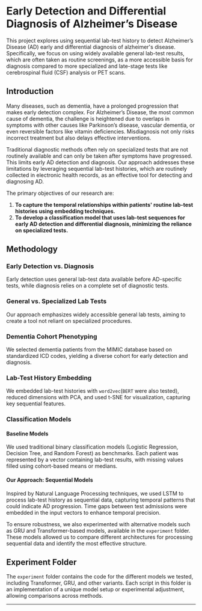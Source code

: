 # Early Detection and Differential Diagnosis of Alzheimer’s Disease

This project explores using sequential lab-test history to detect Alzheimer’s Disease (AD) early and differential diagnosis of alzheimer's disease. Specifically, we focus on using widely available general lab-test results, which are often taken as routine screenings, as a more accessible basis for diagnosis compared to more specialized and late-stage tests like cerebrospinal fluid (CSF) analysis or PET scans.


## Introduction
Many diseases, such as dementia, have a prolonged progression that makes early detection complex. For Alzheimer’s Disease, the most common cause of dementia, the challenge is heightened due to overlaps in symptoms with other causes like Parkinson’s disease, vascular dementia, or even reversible factors like vitamin deficiencies. Misdiagnosis not only risks incorrect treatment but also delays effective interventions.

Traditional diagnostic methods often rely on specialized tests that are not routinely available and can only be taken after symptoms have progressed. This limits early AD detection and diagnosis. Our approach addresses these limitations by leveraging sequential lab-test histories, which are routinely collected in electronic health records, as an effective tool for detecting and diagnosing AD. 

The primary objectives of our research are:
1. **To capture the temporal relationships within patients' routine lab-test histories using embedding techniques.**
2. **To develop a classification model that uses lab-test sequences for early AD detection and differential diagnosis, minimizing the reliance on specialized tests.**

## Methodology
### Early Detection vs. Diagnosis
Early detection uses general lab-test data available before AD-specific tests, while diagnosis relies on a complete set of diagnostic tests.

### General vs. Specialized Lab Tests
Our approach emphasizes widely accessible general lab tests, aiming to create a tool not reliant on specialized procedures.

### Dementia Cohort Phenotyping
We selected dementia patients from the MIMIC database based on standardized ICD codes, yielding a diverse cohort for early detection and diagnosis.

### Lab-Test History Embedding
We embedded lab-test histories with `word2vec`(`BERT` were also tested), reduced dimensions with PCA, and used t-SNE for visualization, capturing key sequential features.

### Classification Models

#### Baseline Models
We used traditional binary classification models (Logistic Regression, Decision Tree, and Random Forest) as benchmarks. Each patient was represented by a vector containing lab-test results, with missing values filled using cohort-based means or medians.

#### Our Approach: Sequential Models
Inspired by Natural Language Processing techniques, we used LSTM to process lab-test history as sequential data, capturing temporal patterns that could indicate AD progression. Time gaps between test admissions were embedded in the input vectors to enhance temporal precision.

To ensure robustness, we also experimented with alternative models such as GRU and Transformer-based models, available in the `experiment` folder. These models allowed us to compare different architectures for processing sequential data and identify the most effective structure.


## Experiment Folder
The `experiment` folder contains the code for the different models we tested, including Transformer, GRU, and other variants. Each script in this folder is an implementation of a unique model setup or experimental adjustment, allowing comparisons across methods.


---
